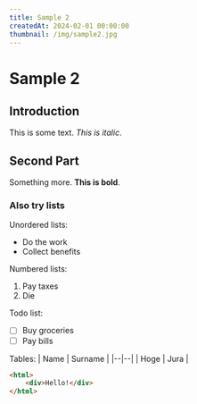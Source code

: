 ```yaml
---
title: Sample 2
createdAt: 2024-02-01 00:00:00
thumbnail: /img/sample2.jpg
---
```


# Sample 2

## Introduction
This is some text. *This is italic*.

## Second Part
Something more. **This is bold**.

### Also try lists
Unordered lists:
 - Do the work
 - Collect benefits

Numbered lists:

 1. Pay taxes
 2. Die

Todo list:
 - [ ] Buy groceries
 - [ ] Pay bills

Tables:
| Name | Surname |
|--|--|
| Hoge | Jura |

```html
<html>
	<div>Hello!</div>
</html>
```